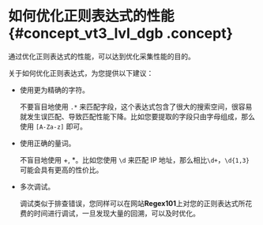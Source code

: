 # 如何优化正则表达式的性能 {#concept_vt3_lvl_dgb .concept}

通过优化正则表达式的性能，可以达到优化采集性能的目的。

关于如何优化正则表达式，为您提供以下建议：

-   使用更为精确的字符。

    不要盲目地使用 `.*` 来匹配字段，这个表达式包含了很大的搜索空间，很容易就发生误匹配、导致匹配性能下降。比如您要提取的字段只由字母组成，那么使用 `[A-Za-z]` 即可。

-   使用正确的量词。

    不盲目地使用 +, \*。比如您使用 `\d` 来匹配 IP 地址，那么相比`\d+`，`\d{1,3}` 可能会具有更高的性价比。

-   多次调试。

    调试类似于排查错误，您同样可以在网站**Regex101**上对您的正则表达式所花费的时间进行调试，一旦发现大量的回溯，可以及时优化。



